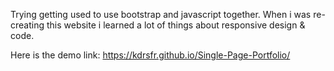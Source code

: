 Trying getting used to use bootstrap and javascript together. When i was re-creating this website i learned a lot of things about responsive design & code.

Here is the demo link: https://kdrsfr.github.io/Single-Page-Portfolio/

